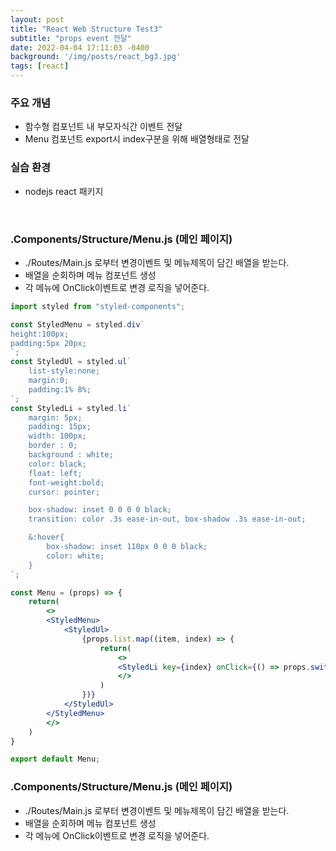 ```yaml
---
layout: post
title: "React Web Structure Test3"
subtitle: "props event 전달"
date: 2022-04-04 17:11:03 -0400
background: '/img/posts/react_bg3.jpg'
tags: [react]
---
```


### 주요 개념 
* 함수형 컴포넌트 내 부모자식간 이벤트 전달
* Menu 컴포넌트 export시 index구분을 위해 배열형태로 전달

### 실습 환경
* nodejs react 패키지

<br>

### .Components/Structure/Menu.js (메인 페이지)
* ./Routes/Main.js 로부터 변경이벤트 및 메뉴제목이 담긴 배열을 받는다.
* 배열을 순회하며 메뉴 컴포넌트 생성
* 각 메뉴에 OnClick이벤트로 변경 로직을 넣어준다.

``` jsx
import styled from "styled-components";

const StyledMenu = styled.div`
height:100px;
padding:5px 20px;
`;
const StyledUl = styled.ul`
    list-style:none;
    margin:0;
    padding:1% 8%;
`;
const StyledLi = styled.li`
    margin: 5px;
    padding: 15px;
    width: 100px;
    border : 0;
    background : white;
    color: black;
    float: left;
    font-weight:bold;
    cursor: pointer;

    box-shadow: inset 0 0 0 0 black;
    transition: color .3s ease-in-out, box-shadow .3s ease-in-out;    

    &:hover{  
        box-shadow: inset 110px 0 0 0 black;
        color: white;
    }    
`;

const Menu = (props) => {
    return(
        <>
        <StyledMenu>
            <StyledUl>
                {props.list.map((item, index) => {
                    return(
                        <>
                        <StyledLi key={index} onClick={() => props.switch_page(index)}>{item.title}</StyledLi>
                        </>
                    )
                })}
            </StyledUl>
        </StyledMenu>
        </>
    )
}

export default Menu;
```

### .Components/Structure/Menu.js (메인 페이지)
* ./Routes/Main.js 로부터 변경이벤트 및 메뉴제목이 담긴 배열을 받는다.
* 배열을 순회하며 메뉴 컴포넌트 생성
* 각 메뉴에 OnClick이벤트로 변경 로직을 넣어준다.
